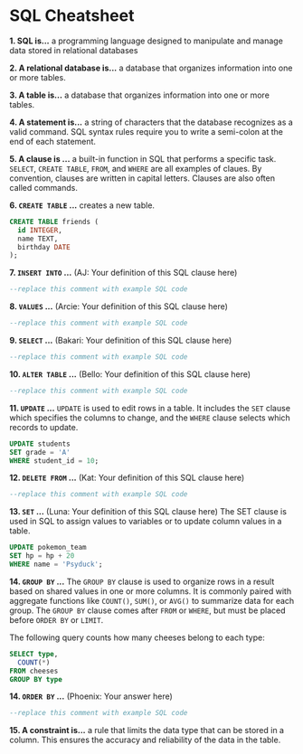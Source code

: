 # SQL Cheatsheet

**1. SQL is...**
a programming language designed to manipulate and manage data stored in relational databases

**2. A relational database is...**
a database that organizes information into one or more tables.

**3. A table is...**
a database that organizes information into one or more tables.

**4. A statement is...**
a string of characters that the database recognizes as a valid command. SQL syntax rules require you to write a semi-colon at the end of each statement.

**5. A clause is ...**
a built-in function in SQL that performs a specific task. `SELECT`, `CREATE TABLE`, `FROM`, and `WHERE` are all examples of claues. By convention, clauses are written in capital letters. Clauses are also often called commands.

**6. `CREATE TABLE` ...**
creates a new table.

```sql
CREATE TABLE friends (
  id INTEGER,
  name TEXT,
  birthday DATE
);
```

**7. `INSERT INTO` ...**
(AJ: Your definition of this SQL clause here)

```sql
--replace this comment with example SQL code
```

**8. `VALUES` ...**
(Arcie: Your definition of this SQL clause here)

```sql
--replace this comment with example SQL code
```

**9. `SELECT` ...**
(Bakari: Your definition of this SQL clause here)

```sql
--replace this comment with example SQL code
```

**10. `ALTER TABLE` ...**
(Bello: Your definition of this SQL clause here)

```sql
--replace this comment with example SQL code
```

**11. `UPDATE` ...**
`UPDATE` is used to edit rows in a table. It includes the `SET` clause which specifies the columns to change, and the `WHERE` clause selects which records to update.


  ``` sql
  UPDATE students  
  SET grade = 'A'  
  WHERE student_id = 10;
  ```


**12. `DELETE FROM` ...**
(Kat: Your definition of this SQL clause here)

```sql
--replace this comment with example SQL code
```

**13. `SET` ...**
(Luna: Your definition of this SQL clause here)
The SET clause is used in SQL to assign values to variables or to update column values in a table.
```sql
UPDATE pokemon_team
SET hp = hp + 20
WHERE name = 'Psyduck';
```

**14. `GROUP BY` ...**
The `GROUP BY` clause is used to organize rows in a result based on shared values in one or more columns. It is commonly paired with aggregate functions like `COUNT()`, `SUM()`, or `AVG()` to summarize data for each group. The `GROUP BY` clause comes after `FROM` or `WHERE`, but must be placed before `ORDER BY` or `LIMIT`.

The following query counts how many cheeses belong to each type: 

```sql
SELECT type,
  COUNT(*)
FROM cheeses
GROUP BY type
```

**14. `ORDER BY` ...**
(Phoenix: Your answer here)

```sql
--replace this comment with example SQL code
```

**15. A constraint is...**
a rule that limits the data type that can be stored in a column. This ensures the accuracy and reliability of the data in the table.
